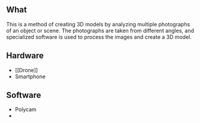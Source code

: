 ## What 
This is a method of creating 3D models by analyzing multiple photographs of an object or scene. The photographs are taken from different angles, and specialized software is used to process the images and create a 3D model.


## Hardware
- [[Drone]]
- Smartphone

## Software
- Polycam
- 